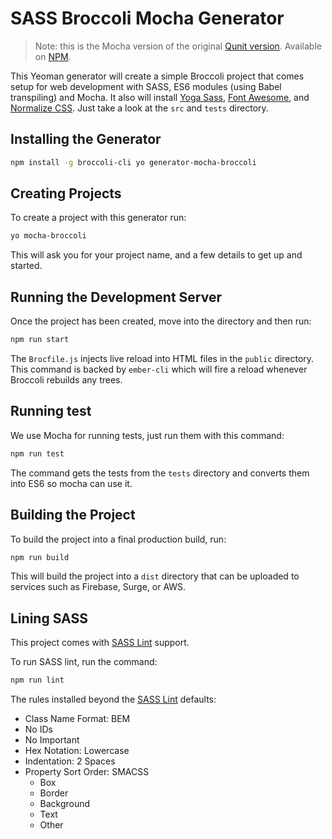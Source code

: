 # SASS Broccoli Mocha Generator

> Note: this is the Mocha version of the original [Qunit version](https://github.com/rtablada/generator-qunit-broccoli). Available on [NPM](https://www.npmjs.com/package/generator-mocha-broccoli).

This Yeoman generator will create a simple Broccoli project that comes setup for web development with SASS, ES6 modules (using Babel transpiling) and Mocha.
It also will install [Yoga Sass](http://rtablada.github.io/yoga-sass), [Font Awesome](http://fontawesome.io), and [Normalize CSS](https://necolas.github.io/normalize.css/). Just take a look at the `src` and `tests` directory.

## Installing the Generator

```bash
npm install -g broccoli-cli yo generator-mocha-broccoli
```

## Creating Projects

To create a project with this generator run:

```bash
yo mocha-broccoli
```

This will ask you for your project name, and a few details to get up and started.

## Running the Development Server

Once the project has been created, move into the directory and then run:

```bash
npm run start
```

The `Brocfile.js` injects live reload into HTML files in the `public` directory.
This command is backed by `ember-cli` which will fire a reload whenever Broccoli rebuilds any trees.

## Running test

We use Mocha for running tests, just run them with this command:

```bash
npm run test
```

The command gets the tests from the `tests` directory and converts them into ES6 so mocha can use it.

## Building the Project

To build the project into a final production build, run:

```bash
npm run build
```

This will build the project into a `dist` directory that can be uploaded to services such as Firebase, Surge, or AWS.

## Lining SASS

This project comes with [SASS Lint](https://github.com/sasstools/qunit-lint) support.

To run SASS lint, run the command:

```bash
npm run lint
```

The rules installed beyond the [SASS Lint](https://github.com/sasstools/qunit-lint/blob/master/lib/config/qunit-lint.yml) defaults:

* Class Name Format: BEM
* No IDs
* No Important
* Hex Notation: Lowercase
* Indentation: 2 Spaces
* Property Sort Order: SMACSS
  - Box
  - Border
  - Background
  - Text
  - Other

